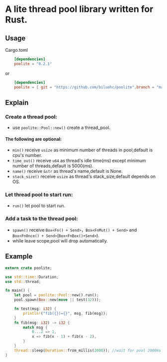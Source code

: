 # A lite thread pool library written for Rust. 

## Usage
Cargo.toml

```toml
    [dependencies]
    poolite = "0.2.1"
```
or
```toml
    [dependencies]  
    poolite = { git = "https://github.com/biluohc/poolite",branch = "master", version = "0.2.1" }
```

## Explain
### Create a thread pool: 
* use `poolite::Pool::new()` create a thread_pool. 

#### The following are optional: 
* `min()` receive `usize` as minimum number of threads in pool,default is cpu's number.
* `time_out()` receive `u64` as thread's idle time(ms) except minimum number of threads,default is 5000(ms).
* `name()` receive `&str` as thread's name,default is None.
* `stack_size()` receive `usize` as thread's stack_size,default depends on OS.

### Let thread pool to start run:
* `run()` let pool to start run.   

### Add a task to the thread pool: 
* `spawn()` receive `Box<Fn() + Send>`，`Box<FnMut() + Send>` and `Box<FnOnce() + Send>`(`Box<FnBox()+Send>`).  
* while leave scope,pool will drop automatically.  

## Example  
```Rust
extern crate poolite;

use std::time::Duration;
use std::thread;

fn main() {
    let pool = poolite::Pool::new().run();
    pool.spawn(Box::new(move || test(32)));

    fn test(msg: i32) {
        println!("fib({})={}", msg, fib(msg));
    }
    fn fib(msg: i32) -> i32 {
        match msg {
            0...2 => 1,
            x => fib(x - 1) + fib(x - 2),
        }
    }
    thread::sleep(Duration::from_millis(2000)); //wait for pool 2000ms
}
```
